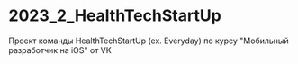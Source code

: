 # 2023_2_HealthTechStartUp
Проект команды HealthTechStartUp (ex. Everyday) по курсу "Мобильный разработчик на iOS" от VK
